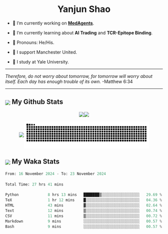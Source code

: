 

<h1 align="center">Yanjun Shao</h1>

- 🐒 I’m currently working on **[MedAgents](https://github.com/gersteinlab/MedAgents)**.

- 🦧 I’m currently learning about **AI Trading** and **TCR-Epitope Binding**.

- 🦍 Pronouns: He/His.

- 👹 I support Manchester United.

- 🐶 I study at Yale University.

---

<i> Therefore, do not worry about tomorrow, for tomorrow will worry about itself. Each day has enough trouble of its own. </i> -Matthew 6:34

---

<h2><img src="https://emojis.slackmojis.com/emojis/images/1579216111/7550/pikachu_wave.gif?1579216111" align="center" width="28" /> My Github Stats</h2>

<p align="center"><img align="center" src = "https://github-readme-stats.vercel.app/api?username=super-dainiu&show_icons=true&count_private=true&theme=tokyonight&hide=issues&line_height=30" width="400px"><img align="center" src = "https://github-readme-streak-stats.herokuapp.com/?user=super-dainiu&theme=tokyonight" width="400px"></p>

<p align="center"><img align="center" width="400px" src="https://github-readme-stats.vercel.app/api/top-langs/?username=super-dainiu&layout=compact&theme=tokyonight&hide=html,tex,jupyter%20notebook"><img align="center" width="400px" src="https://github.com/super-dainiu/super-dainiu/blob/output/github-contribution-grid-snake.svg"></p>

<h2><img src="https://emojis.slackmojis.com/emojis/images/1579216111/7550/pikachu_wave.gif?1579216111" align="center" width="28" /> My Waka Stats</h2>

<!--START_SECTION:waka-->

```python
From: 16 November 2024 - To: 23 November 2024

Total Time: 27 hrs 41 mins

Python             8 hrs 13 mins   ███████▒░░░░░░░░░░░░░░░░░   29.69 %
TeX                1 hr 12 mins    █░░░░░░░░░░░░░░░░░░░░░░░░   04.36 %
HTML               43 mins         ▓░░░░░░░░░░░░░░░░░░░░░░░░   02.64 %
Text               12 mins         ▒░░░░░░░░░░░░░░░░░░░░░░░░   00.74 %
CSV                11 mins         ▒░░░░░░░░░░░░░░░░░░░░░░░░   00.72 %
Markdown           9 mins          ░░░░░░░░░░░░░░░░░░░░░░░░░   00.57 %
Bash               9 mins          ░░░░░░░░░░░░░░░░░░░░░░░░░   00.57 %
```

<!--END_SECTION:waka-->
